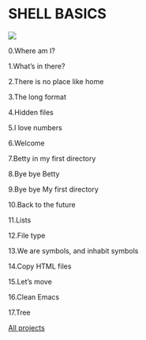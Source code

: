# SHELL BASICS
![](downloads/shell.png)

0.Where am I?

1.What’s in there?

2.There is no place like home

3.The long format

4.Hidden files

5.I love numbers

6.Welcome

7.Betty in my first directory

8.Bye bye Betty

9.Bye bye My first directory

10.Back to the future

11.Lists

12.File type

13.We are symbols, and inhabit symbols

14.Copy HTML files


15.Let’s move

16.Clean Emacs

17.Tree

[All projects](https://github.com/sindi702/holbertonschool-shell/tree/main/basics)
